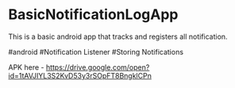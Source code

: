 # BasicNotificationLogApp

This is a basic android app that tracks and registers all notification.

#android 
#Notification Listener 
#Storing Notifications

APK here - https://drive.google.com/open?id=1tAVJIYL3S2KvD53y3rSOpFT8BngklCPn
